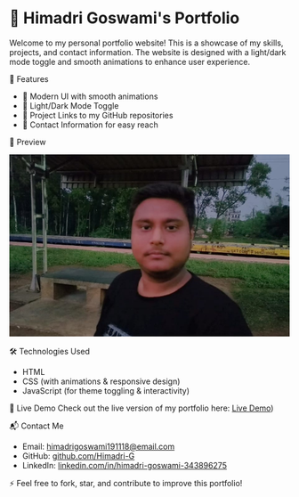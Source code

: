 # 🚀 Himadri Goswami's Portfolio

Welcome to my personal portfolio website! This is a showcase of my skills, projects, and contact information. The website is designed with a light/dark mode toggle and smooth animations to enhance user experience.

 🌟 Features
- 🎨 Modern UI with smooth animations
- 🌙 Light/Dark Mode Toggle
- 🔗 Project Links to my GitHub repositories
- 📩 Contact Information for easy reach

 📸 Preview
 
![Portfolio Screenshot](https://github.com/Himadri-G/My-Portfolio/blob/main/Myphoto.jpg)

 🛠️ Technologies Used
- HTML
- CSS (with animations & responsive design)
- JavaScript (for theme toggling & interactivity)

 🎯 Live Demo
Check out the live version of my portfolio here: [Live Demo](https://github.com/Himadri-G/My-Portfolio))

 📬 Contact Me
- Email: [himadrigoswami191118@email.com](mailto:himadrigoswami191118@email.com)
- GitHub: [github.com/Himadri-G](https://github.com/Himadri-G)
- LinkedIn: [linkedin.com/in/himadri-goswami-343896275](https://www.linkedin.com/in/himadri-goswami-343896275/)


⚡ Feel free to fork, star, and contribute to improve this portfolio!

